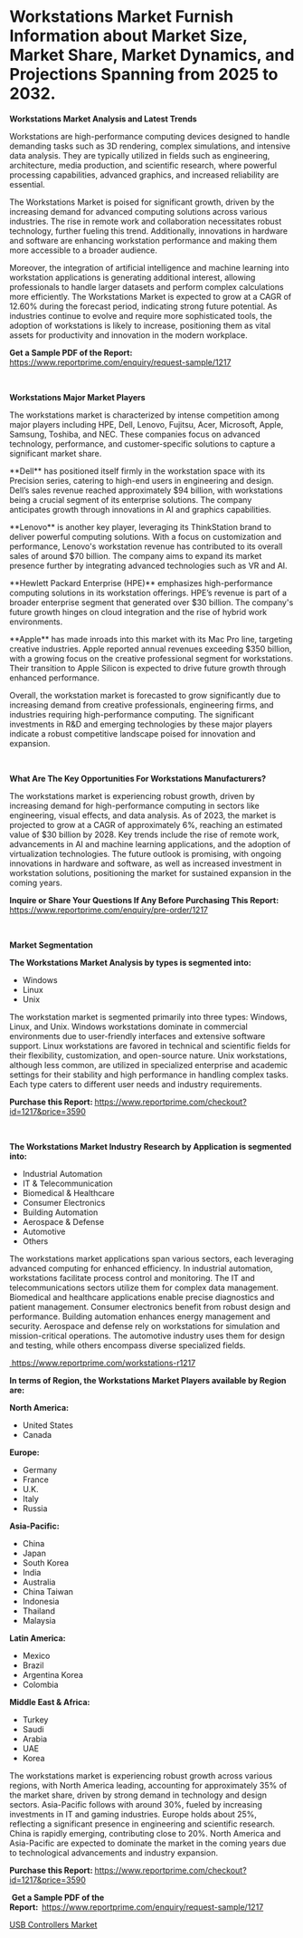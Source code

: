 <p><h1>Workstations Market Furnish Information about Market Size, Market Share, Market Dynamics, and Projections Spanning from 2025 to 2032.</h1></p><p><strong>Workstations Market Analysis and Latest Trends</strong></p>
<p><p>Workstations are high-performance computing devices designed to handle demanding tasks such as 3D rendering, complex simulations, and intensive data analysis. They are typically utilized in fields such as engineering, architecture, media production, and scientific research, where powerful processing capabilities, advanced graphics, and increased reliability are essential.</p><p>The Workstations Market is poised for significant growth, driven by the increasing demand for advanced computing solutions across various industries. The rise in remote work and collaboration necessitates robust technology, further fueling this trend. Additionally, innovations in hardware and software are enhancing workstation performance and making them more accessible to a broader audience.</p><p>Moreover, the integration of artificial intelligence and machine learning into workstation applications is generating additional interest, allowing professionals to handle larger datasets and perform complex calculations more efficiently. The Workstations Market is expected to grow at a CAGR of 12.60% during the forecast period, indicating strong future potential. As industries continue to evolve and require more sophisticated tools, the adoption of workstations is likely to increase, positioning them as vital assets for productivity and innovation in the modern workplace.</p></p>
<p><strong>Get a Sample PDF of the Report:&nbsp;</strong> <a href="https://www.reportprime.com/enquiry/request-sample/1217?utm_campaign=3573&utm_medium=2&utm_source=Github&utm_content=ia&utm_term=18032025&utm_id=workstations">https://www.reportprime.com/enquiry/request-sample/1217</a></p>
<p>&nbsp;</p>
<p><strong>Workstations Major Market Players</strong></p>
<p><p>The workstations market is characterized by intense competition among major players including HPE, Dell, Lenovo, Fujitsu, Acer, Microsoft, Apple, Samsung, Toshiba, and NEC. These companies focus on advanced technology, performance, and customer-specific solutions to capture a significant market share.</p><p>**Dell** has positioned itself firmly in the workstation space with its Precision series, catering to high-end users in engineering and design. Dell’s sales revenue reached approximately $94 billion, with workstations being a crucial segment of its enterprise solutions. The company anticipates growth through innovations in AI and graphics capabilities.</p><p>**Lenovo** is another key player, leveraging its ThinkStation brand to deliver powerful computing solutions. With a focus on customization and performance, Lenovo's workstation revenue has contributed to its overall sales of around $70 billion. The company aims to expand its market presence further by integrating advanced technologies such as VR and AI.</p><p>**Hewlett Packard Enterprise (HPE)** emphasizes high-performance computing solutions in its workstation offerings. HPE’s revenue is part of a broader enterprise segment that generated over $30 billion. The company's future growth hinges on cloud integration and the rise of hybrid work environments.</p><p>**Apple** has made inroads into this market with its Mac Pro line, targeting creative industries. Apple reported annual revenues exceeding $350 billion, with a growing focus on the creative professional segment for workstations. Their transition to Apple Silicon is expected to drive future growth through enhanced performance.</p><p>Overall, the workstation market is forecasted to grow significantly due to increasing demand from creative professionals, engineering firms, and industries requiring high-performance computing. The significant investments in R&D and emerging technologies by these major players indicate a robust competitive landscape poised for innovation and expansion.</p></p>
<p>&nbsp;</p>
<p><strong>What Are The Key Opportunities For Workstations Manufacturers?</strong></p>
<p><p>The workstations market is experiencing robust growth, driven by increasing demand for high-performance computing in sectors like engineering, visual effects, and data analysis. As of 2023, the market is projected to grow at a CAGR of approximately 6%, reaching an estimated value of $30 billion by 2028. Key trends include the rise of remote work, advancements in AI and machine learning applications, and the adoption of virtualization technologies. The future outlook is promising, with ongoing innovations in hardware and software, as well as increased investment in workstation solutions, positioning the market for sustained expansion in the coming years.</p></p>
<p><strong>Inquire or Share Your Questions If Any Before Purchasing This Report:</strong> <a href="https://www.reportprime.com/enquiry/pre-order/1217?utm_campaign=3573&utm_medium=2&utm_source=Github&utm_content=ia&utm_term=18032025&utm_id=workstations">https://www.reportprime.com/enquiry/pre-order/1217</a></p>
<p>&nbsp;</p>
<p><strong>Market Segmentation</strong></p>
<p><strong>The Workstations Market Analysis by types is segmented into:</strong></p>
<p><ul><li>Windows</li><li>Linux</li><li>Unix</li></ul></p>
<p><p>The workstation market is segmented primarily into three types: Windows, Linux, and Unix. Windows workstations dominate in commercial environments due to user-friendly interfaces and extensive software support. Linux workstations are favored in technical and scientific fields for their flexibility, customization, and open-source nature. Unix workstations, although less common, are utilized in specialized enterprise and academic settings for their stability and high performance in handling complex tasks. Each type caters to different user needs and industry requirements.</p></p>
<p><strong>Purchase this Report:&nbsp;</strong><a href="https://www.reportprime.com/checkout?id=1217&price=3590&utm_campaign=3573&utm_medium=2&utm_source=Github&utm_content=ia&utm_term=18032025&utm_id=workstations">https://www.reportprime.com/checkout?id=1217&price=3590</a></p>
<p>&nbsp;</p>
<p><strong>The Workstations Market Industry Research by Application is segmented into:</strong></p>
<p><ul><li>Industrial Automation</li><li>IT & Telecommunication</li><li>Biomedical & Healthcare</li><li>Consumer Electronics</li><li>Building Automation</li><li>Aerospace & Defense</li><li>Automotive</li><li>Others</li></ul></p>
<p><p>The workstations market applications span various sectors, each leveraging advanced computing for enhanced efficiency. In industrial automation, workstations facilitate process control and monitoring. The IT and telecommunications sectors utilize them for complex data management. Biomedical and healthcare applications enable precise diagnostics and patient management. Consumer electronics benefit from robust design and performance. Building automation enhances energy management and security. Aerospace and defense rely on workstations for simulation and mission-critical operations. The automotive industry uses them for design and testing, while others encompass diverse specialized fields.</p></p>
<p><a href="https://www.reportprime.com/workstations-r1217?utm_campaign=3573&utm_medium=2&utm_source=Github&utm_content=ia&utm_term=18032025&utm_id=workstations">&nbsp;https://www.reportprime.com/workstations-r1217</a></p>
<p><strong>In terms of Region, the Workstations Market Players available by Region are:</strong></p>
<p>
    <p> <strong> North America: </strong>
        <ul>
            <li>United States</li>
            <li>Canada</li>
        </ul>
        </p> 
    <p> <strong> Europe: </strong>
        <ul>
            <li>Germany</li>
            <li>France</li>
            <li>U.K.</li>
            <li>Italy</li>
            <li>Russia</li>
        </ul>
        </p> 
    <p> <strong> Asia-Pacific: </strong>
        <ul>
            <li>China</li>
            <li>Japan</li>
            <li>South Korea</li>
            <li>India</li>
            <li>Australia</li>
            <li>China Taiwan</li>
            <li>Indonesia</li>
            <li>Thailand</li>
            <li>Malaysia</li>
        </ul>
        </p> 
    <p> <strong> Latin America: </strong>
        <ul>
            <li>Mexico</li>
            <li>Brazil</li>
            <li>Argentina Korea</li>
            <li>Colombia</li>
        </ul>
        </p> 
    <p> <strong> Middle East & Africa: </strong>
        <ul>
            <li>Turkey</li>
            <li>Saudi</li>
            <li>Arabia</li>
            <li>UAE</li>
            <li>Korea</li>
        </ul>
    </p>
    </p>
<p><p>The workstations market is experiencing robust growth across various regions, with North America leading, accounting for approximately 35% of the market share, driven by strong demand in technology and design sectors. Asia-Pacific follows with around 30%, fueled by increasing investments in IT and gaming industries. Europe holds about 25%, reflecting a significant presence in engineering and scientific research. China is rapidly emerging, contributing close to 20%. North America and Asia-Pacific are expected to dominate the market in the coming years due to technological advancements and industry expansion.</p></p>
<p><strong>Purchase this Report: </strong><a href="https://www.reportprime.com/checkout?id=1217&price=3590&utm_campaign=3573&utm_medium=2&utm_source=Github&utm_content=ia&utm_term=18032025&utm_id=workstations">https://www.reportprime.com/checkout?id=1217&price=3590</a></p>
<p>&nbsp;<strong>Get a Sample PDF of the Report:&nbsp;&nbsp;</strong><a href="https://www.reportprime.com/enquiry/request-sample/1217?utm_campaign=3573&utm_medium=2&utm_source=Github&utm_content=ia&utm_term=18032025&utm_id=workstations">https://www.reportprime.com/enquiry/request-sample/1217</a></p>
<p><strong></strong></p>
<p><p><a href="https://github.com/muhjanaidu/Market-Research-Report-List-1/blob/main/usb-controllers-market.md?utm_campaign=3573&utm_medium=2&utm_source=Github&utm_content=ia&utm_term=18032025&utm_id=workstations">USB Controllers Market</a></p></p>